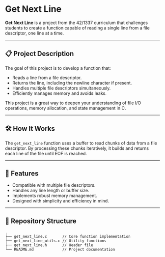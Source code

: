 # Get Next Line  

**Get Next Line** is a project from the 42/1337 curriculum that challenges students to create a function capable of reading a single line from a file descriptor, one line at a time.  

---

## 📋 **Project Description**  
The goal of this project is to develop a function that:  
- Reads a line from a file descriptor.  
- Returns the line, including the newline character if present.  
- Handles multiple file descriptors simultaneously.  
- Efficiently manages memory and avoids leaks.  

This project is a great way to deepen your understanding of file I/O operations, memory allocation, and state management in C.  

---

## 🛠️ **How It Works**  

The `get_next_line` function uses a buffer to read chunks of data from a file descriptor. By processing these chunks iteratively, it builds and returns each line of the file until EOF is reached.  

---

## 🚀 **Features**  
- Compatible with multiple file descriptors.  
- Handles any line length or buffer size.  
- Implements robust memory management.  
- Designed with simplicity and efficiency in mind.  

---

## 📂 **Repository Structure**  

```plaintext
.
├── get_next_line.c       // Core function implementation
├── get_next_line_utils.c // Utility functions
├── get_next_line.h       // Header file
└── README.md             // Project documentation
